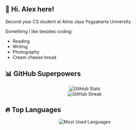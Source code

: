 ## 👋 Hi. Alex here!

<p>Second year CS student at Atma Jaya Yogyakarta University</p>
<p>Something I like besides coding:</p>
<ul>
  <li>Reading</li>
  <li>Writing</li>
  <li>Photography</li>
  <li>Cream cheese bread</li>
</ul>

## 📊 GitHub Superpowers

<p align="center">
  <img src="https://github-readme-stats.vercel.app/api?username=alexisngaing&show_icons=true&count_private=true&theme=tokyonight" alt="GitHub Stats">
  <br>
  <img src="https://streak-stats.demolab.com?user=alexisngaing&theme=tokyonight" alt="GitHub Streak">
</p>

## 🔥 Top Languages

<p align="center">
  <img src="https://github-readme-stats.vercel.app/api/top-langs/?username=alexisngaing&layout=compact&langs_count=10&theme=tokyonight" alt="Most Used Languages">
</p>
